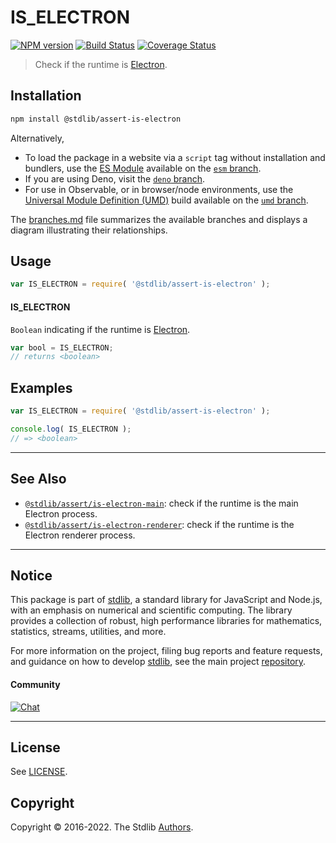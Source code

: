 <!--

@license Apache-2.0

Copyright (c) 2018 The Stdlib Authors.

Licensed under the Apache License, Version 2.0 (the "License");
you may not use this file except in compliance with the License.
You may obtain a copy of the License at

   http://www.apache.org/licenses/LICENSE-2.0

Unless required by applicable law or agreed to in writing, software
distributed under the License is distributed on an "AS IS" BASIS,
WITHOUT WARRANTIES OR CONDITIONS OF ANY KIND, either express or implied.
See the License for the specific language governing permissions and
limitations under the License.

-->

# IS_ELECTRON

[![NPM version][npm-image]][npm-url] [![Build Status][test-image]][test-url] [![Coverage Status][coverage-image]][coverage-url] <!-- [![dependencies][dependencies-image]][dependencies-url] -->

> Check if the runtime is [Electron][electron].

<section class="installation">

## Installation

```bash
npm install @stdlib/assert-is-electron
```

Alternatively,

-   To load the package in a website via a `script` tag without installation and bundlers, use the [ES Module][es-module] available on the [`esm` branch][esm-url].
-   If you are using Deno, visit the [`deno` branch][deno-url].
-   For use in Observable, or in browser/node environments, use the [Universal Module Definition (UMD)][umd] build available on the [`umd` branch][umd-url].

The [branches.md][branches-url] file summarizes the available branches and displays a diagram illustrating their relationships.

</section>

<section class="usage">

## Usage

```javascript
var IS_ELECTRON = require( '@stdlib/assert-is-electron' );
```

#### IS_ELECTRON

`Boolean` indicating if the runtime is [Electron][electron].

```javascript
var bool = IS_ELECTRON;
// returns <boolean>
```

</section>

<!-- /.usage -->

<section class="examples">

## Examples

<!-- eslint no-undef: "error" -->

```javascript
var IS_ELECTRON = require( '@stdlib/assert-is-electron' );

console.log( IS_ELECTRON );
// => <boolean>
```

</section>

<!-- /.examples -->

<!-- Section for related `stdlib` packages. Do not manually edit this section, as it is automatically populated. -->

<section class="related">

* * *

## See Also

-   <span class="package-name">[`@stdlib/assert/is-electron-main`][@stdlib/assert/is-electron-main]</span><span class="delimiter">: </span><span class="description">check if the runtime is the main Electron process.</span>
-   <span class="package-name">[`@stdlib/assert/is-electron-renderer`][@stdlib/assert/is-electron-renderer]</span><span class="delimiter">: </span><span class="description">check if the runtime is the Electron renderer process.</span>

</section>

<!-- /.related -->

<!-- Section for all links. Make sure to keep an empty line after the `section` element and another before the `/section` close. -->


<section class="main-repo" >

* * *

## Notice

This package is part of [stdlib][stdlib], a standard library for JavaScript and Node.js, with an emphasis on numerical and scientific computing. The library provides a collection of robust, high performance libraries for mathematics, statistics, streams, utilities, and more.

For more information on the project, filing bug reports and feature requests, and guidance on how to develop [stdlib][stdlib], see the main project [repository][stdlib].

#### Community

[![Chat][chat-image]][chat-url]

---

## License

See [LICENSE][stdlib-license].


## Copyright

Copyright &copy; 2016-2022. The Stdlib [Authors][stdlib-authors].

</section>

<!-- /.stdlib -->

<!-- Section for all links. Make sure to keep an empty line after the `section` element and another before the `/section` close. -->

<section class="links">

[npm-image]: http://img.shields.io/npm/v/@stdlib/assert-is-electron.svg
[npm-url]: https://npmjs.org/package/@stdlib/assert-is-electron

[test-image]: https://github.com/stdlib-js/assert-is-electron/actions/workflows/test.yml/badge.svg?branch=main
[test-url]: https://github.com/stdlib-js/assert-is-electron/actions/workflows/test.yml?query=branch:main

[coverage-image]: https://img.shields.io/codecov/c/github/stdlib-js/assert-is-electron/main.svg
[coverage-url]: https://codecov.io/github/stdlib-js/assert-is-electron?branch=main

<!--

[dependencies-image]: https://img.shields.io/david/stdlib-js/assert-is-electron.svg
[dependencies-url]: https://david-dm.org/stdlib-js/assert-is-electron/main

-->

[chat-image]: https://img.shields.io/gitter/room/stdlib-js/stdlib.svg
[chat-url]: https://gitter.im/stdlib-js/stdlib/

[stdlib]: https://github.com/stdlib-js/stdlib

[stdlib-authors]: https://github.com/stdlib-js/stdlib/graphs/contributors

[umd]: https://github.com/umdjs/umd
[es-module]: https://developer.mozilla.org/en-US/docs/Web/JavaScript/Guide/Modules

[deno-url]: https://github.com/stdlib-js/assert-is-electron/tree/deno
[umd-url]: https://github.com/stdlib-js/assert-is-electron/tree/umd
[esm-url]: https://github.com/stdlib-js/assert-is-electron/tree/esm
[branches-url]: https://github.com/stdlib-js/assert-is-electron/blob/main/branches.md

[stdlib-license]: https://raw.githubusercontent.com/stdlib-js/assert-is-electron/main/LICENSE

[electron]: http://electron.atom.io/

<!-- <related-links> -->

[@stdlib/assert/is-electron-main]: https://github.com/stdlib-js/assert-is-electron-main

[@stdlib/assert/is-electron-renderer]: https://github.com/stdlib-js/assert-is-electron-renderer

<!-- </related-links> -->

</section>

<!-- /.links -->
